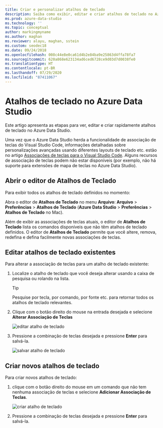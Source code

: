 ```yaml
---
title: Criar e personalizar atalhos de teclado
description: Saiba como exibir, editar e criar atalhos de teclado no Azure Data Studio, usando uma funcionalidade baseada naquela do Visual Studio Code.
ms.prod: azure-data-studio
ms.technology: ''
ms.topic: conceptual
author: markingmyname
ms.author: maghan
ms.reviewer: alayu, maghan, sstein
ms.custom: seodec18
ms.date: 09/24/2018
ms.openlocfilehash: 008c44e8e0ca61d4b2e84ba9e25863d4ffa78fa7
ms.sourcegitcommit: 620a868e623134ad6ced6728ce9d03d7d0038fe0
ms.translationtype: HT
ms.contentlocale: pt-BR
ms.lasthandoff: 07/29/2020
ms.locfileid: "87411067"
---
```

# <a name="keyboard-shortcuts-in-azure-data-studio"></a>Atalhos de teclado no Azure Data Studio

Este artigo apresenta as etapas para ver, editar e criar rapidamente atalhos de teclado no Azure Data Studio.

Uma vez que o Azure Data Studio herda a funcionalidade de associação de teclas do Visual Studio Code, informações detalhadas sobre personalizações avançadas usando diferentes layouts de teclado etc. estão no artigo [Associações de teclas para o Visual Studio Code](https://code.visualstudio.com/docs/getstarted/keybindings). Alguns recursos de associação de teclas podem não estar disponíveis (por exemplo, não há suporte para extensões de mapa de teclas no Azure Data Studio).

## <a name="open-the-keyboard-shortcuts-editor"></a>Abrir o editor de Atalhos de Teclado

Para exibir todos os atalhos de teclado definidos no momento:

Abra o editor de **Atalhos de Teclado** no menu **Arquivo**: **Arquivo** > **Preferências** > **Atalhos de Teclado** (**Azure Data Studio** > **Preferências** > **Atalhos de Teclado** no Mac).

Além de exibir as associações de teclas atuais, o editor de **Atalhos de Teclado** lista os comandos disponíveis que não têm atalhos de teclado definidos. O editor de **Atalhos de Teclado** permite que você altere, remova, redefina e defina facilmente novas associações de teclas.  

## <a name="edit-existing-keyboard-shortcuts"></a>Editar atalhos de teclado existentes

Para alterar a associação de teclas para um atalho de teclado existente:

1. Localize o atalho de teclado que você deseja alterar usando a caixa de pesquisa ou rolando na lista.
   > [!TIP]
   > Pesquise por tecla, por comando, por fonte etc. para retornar todos os atalhos de teclado relevantes.

2. Clique com o botão direito do mouse na entrada desejada e selecione **Alterar Associação de Teclas**

   ![editar atalho de teclado](media/keyboard-shortcuts/change-keybinding.png)

3. Pressione a combinação de teclas desejada e pressione **Enter** para salvá-la. 

   ![salvar atalho de teclado](media/keyboard-shortcuts/save-keybinding.png)

## <a name="create-new-keyboard-shortcuts"></a>Criar novos atalhos de teclado

Para criar novos atalhos de teclado:

1. clique com o botão direito do mouse em um comando que não tem nenhuma associação de teclas e selecione **Adicionar Associação de Teclas**.

   ![criar atalho de teclado](media/keyboard-shortcuts/add-keybinding.png)

2. Pressione a combinação de teclas desejada e pressione **Enter** para salvá-la.